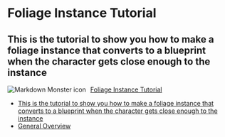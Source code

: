 # Foliage Instance Tutorial
## This is the tutorial to show you how to make a foliage instance that converts to a blueprint when the character gets close enough to the instance

<img src="header.png"
     alt="Markdown Monster icon"
     style="float: left; margin-right: 10px;" />

[Foliage Instance Tutorial](#foliage-instance-tutorial)
  - [This is the tutorial to show you how to make a foliage instance that converts to a blueprint when the character gets close enough to the instance]()
  - [General Overview](#general-overview)